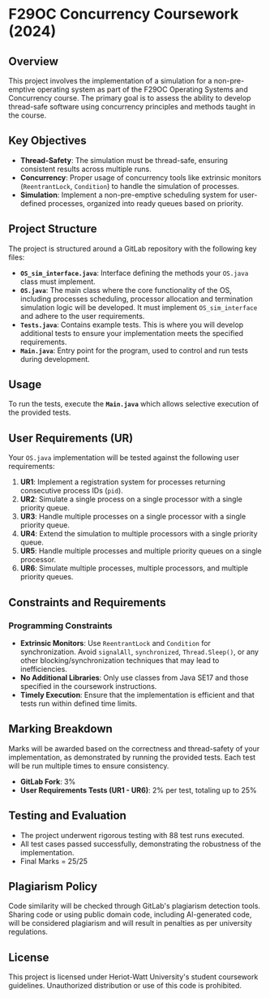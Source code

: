 # F29OC Concurrency Coursework (2024)

## Overview

This project involves the implementation of a simulation for a non-pre-emptive operating system as part of the F29OC Operating Systems and Concurrency course. The primary goal is to assess the ability to develop thread-safe software using concurrency principles and methods taught in the course.

## Key Objectives

- **Thread-Safety**: The simulation must be thread-safe, ensuring consistent results across multiple runs.
- **Concurrency**: Proper usage of concurrency tools like extrinsic monitors (`ReentrantLock`, `Condition`) to handle the simulation of processes.
- **Simulation**: Implement a non-pre-emptive scheduling system for user-defined processes, organized into ready queues based on priority.

## Project Structure

The project is structured around a GitLab repository with the following key files:

- **`OS_sim_interface.java`**: Interface defining the methods your `OS.java` class must implement.
- **`OS.java`**: The main class where the core functionality of the OS, including processes scheduling, processor allocation and termination simulation logic will be developed. It must implement `OS_sim_interface` and adhere to the user requirements. 
- **`Tests.java`**: Contains example tests. This is where you will develop additional tests to ensure your implementation meets the specified requirements.
- **`Main.java`**: Entry point for the program, used to control and run tests during development.

## Usage

To run the tests, execute the **`Main.java`** which allows selective execution of the provided tests.

## User Requirements (UR)

Your `OS.java` implementation will be tested against the following user requirements:

1. **UR1**: Implement a registration system for processes returning consecutive process IDs (`pid`).
2. **UR2**: Simulate a single process on a single processor with a single priority queue.
3. **UR3**: Handle multiple processes on a single processor with a single priority queue.
4. **UR4**: Extend the simulation to multiple processors with a single priority queue.
5. **UR5**: Handle multiple processes and multiple priority queues on a single processor.
6. **UR6**: Simulate multiple processes, multiple processors, and multiple priority queues.

## Constraints and Requirements

### Programming Constraints

- **Extrinsic Monitors**: Use `ReentrantLock` and `Condition` for synchronization. Avoid `signalAll`, `synchronized`, `Thread.Sleep()`, or any other blocking/synchronization techniques that may lead to inefficiencies.
- **No Additional Libraries**: Only use classes from Java SE17 and those specified in the coursework instructions.
- **Timely Execution**: Ensure that the implementation is efficient and that tests run within defined time limits.

## Marking Breakdown

Marks will be awarded based on the correctness and thread-safety of your implementation, as demonstrated by running the provided tests. Each test will be run multiple times to ensure consistency.

- **GitLab Fork**: 3%
- **User Requirements Tests (UR1 - UR6)**: 2% per test, totaling up to 25%

## Testing and Evaluation

- The project underwent rigorous testing with 88 test runs executed.
- All test cases passed successfully, demonstrating the robustness of the implementation.
- Final Marks = 25/25

## Plagiarism Policy

Code similarity will be checked through GitLab's plagiarism detection tools. Sharing code or using public domain code, including AI-generated code, will be considered plagiarism and will result in penalties as per university regulations.

## License

This project is licensed under Heriot-Watt University's student coursework guidelines. Unauthorized distribution or use of this code is prohibited.


